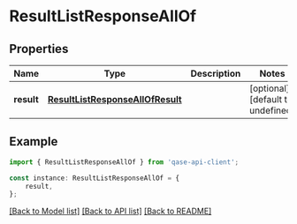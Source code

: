 # ResultListResponseAllOf


## Properties

Name | Type | Description | Notes
------------ | ------------- | ------------- | -------------
**result** | [**ResultListResponseAllOfResult**](ResultListResponseAllOfResult.md) |  | [optional] [default to undefined]

## Example

```typescript
import { ResultListResponseAllOf } from 'qase-api-client';

const instance: ResultListResponseAllOf = {
    result,
};
```

[[Back to Model list]](../README.md#documentation-for-models) [[Back to API list]](../README.md#documentation-for-api-endpoints) [[Back to README]](../README.md)
